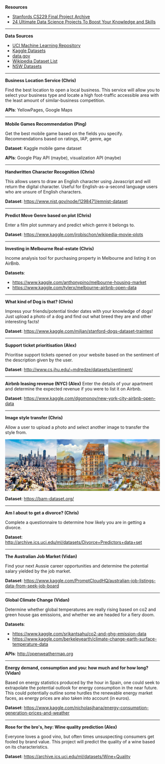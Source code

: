 **Resources**

- [Stanfords CS229 Final Project Archive](http://cs229.stanford.edu/projects.html)
- [24 Ultimate Data Science Projects To Boost Your Knowledge and Skills](https://www.analyticsvidhya.com/blog/2018/05/24-ultimate-data-science-projects-to-boost-your-knowledge-and-skills/)

---

**Data Sources**

* [UCI Machine Learning Repository](http://archive.ics.uci.edu/ml/index.php)
* [Kaggle Datasets](https://www.kaggle.com/datasets)
* [data.gov](https://www.data.gov/)
* [Wikipedia Dataset List](https://en.wikipedia.org/wiki/List_of_datasets_for_machine-learning_research)
* [NSW Datasets](https://data.nsw.gov.au/data/dataset)
---

**Business Location Service (Chris)**

Find the best location to open a local business. This service will allow you to select your business type and locate a high foot-traffic accessible area with the least amount of similar-business competition.

**APIs**: YellowPages, Google Maps

---

**Mobile Games Recommendation (Ping)**

Get the best mobile game based on the fields you specify.
Recommendations based on ratings, IAP, genre, age

**Dataset**: Kaggle mobile game dataset

**APIs**: Google Play API (maybe), visualization API (maybe)

---

**Handwritten Character Recognition (Chris)**

This allows users to draw an English character using Javascript and will return the digital character. Useful for English-as-a-second language users who are unsure of English characters.

**Dataset**: https://www.nist.gov/node/1298471/emnist-dataset

---

**Predict Move Genre based on plot (Chris)**

Enter a film plot summary and predict which genre it belongs to.

**Dataset**: https://www.kaggle.com/jrobischon/wikipedia-movie-plots

---

**Investing in Melbourne Real-estate (Chris)**

Income analysis tool for purchasing property in Melbourne and listing it on AirBnb.

**Datasets**:
- https://www.kaggle.com/anthonypino/melbourne-housing-market
- https://www.kaggle.com/tylerx/melbourne-airbnb-open-data

---

**What kind of Dog is that? (Chris)**

Impress your friends/potential tinder dates with your knowledge of dogs! Just upload a photo of a dog and find out what breed they are and other interesting facts!

**Dataset**: https://www.kaggle.com/miljan/stanford-dogs-dataset-traintest

---

**Support ticket prioritisation (Alex)**

Prioritise support tickets opened on your website based on the sentiment of the description given by the user.

**Dataset**: http://www.cs.jhu.edu/~mdredze/datasets/sentiment/

---

**Airbnb leasing revenue (NYC) (Alex)**
Enter the details of your apartment and determine the expected revenue if you were to list it on Airbnb.

**Dataset**: https://www.kaggle.com/dgomonov/new-york-city-airbnb-open-data

---

**Image style transfer (Chris)**

Allow a user to upload a photo and select another image to transfer the style from.

![Style Trasfer](https://raw.githubusercontent.com/linklord/linklord.github.io/master/style-transfer.png)

**Dataset**: https://bam-dataset.org/

---

**Am I about to get a divorce? (Chris)**

Complete a questionnaire to determine how likely you are in getting a divorce.

**Dataset**: http://archive.ics.uci.edu/ml/datasets/Divorce+Predictors+data+set

---

**The Australian Job Market  (Vidan)**

Find your next Aussie career opportunities and determine the potential salary yielded by the job market.

**Dataset**: https://www.kaggle.com/PromptCloudHQ/australian-job-listings-data-from-seek-job-board

---

**Global Climate Change  (Vidan)**

Determine whether global temperatures are really rising based on co2 and green house gas emissions, and whether we are headed for a fiery doom.

**Datasets**:
 - https://www.kaggle.com/srikantsahu/co2-and-ghg-emission-data
 - https://www.kaggle.com/berkeleyearth/climate-change-earth-surface-temperature-data

**APIs**:     http://openweathermap.org

---

**Energy demand, consumption and you: how much and for how long?  (Vidan)**

Based on energy statistics produced by the hour in Spain, one could seek to extrapolate the potential outlook for energy consumption in the near future. This could potentially outline some hurdles the renewable energy market faces, as energy prices are also taken into account (in euros).

**Dataset**: https://www.kaggle.com/nicholasjhana/energy-consumption-generation-prices-and-weather

---

**Rose for the bro's, hey: Wine quality prediction (Alex)**

Everyone loves a good vino, but often times unsuspecting consumers get fooled by brand value. This project will predict the quality of a wine based on its characteristics.

**Dataset**: https://archive.ics.uci.edu/ml/datasets/Wine+Quality
